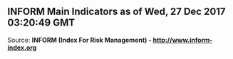 ## INFORM Main Indicators as of Wed, 27 Dec 2017 03:20:49 GMT

Source: **INFORM (Index For Risk Management) - http://www.inform-index.org**